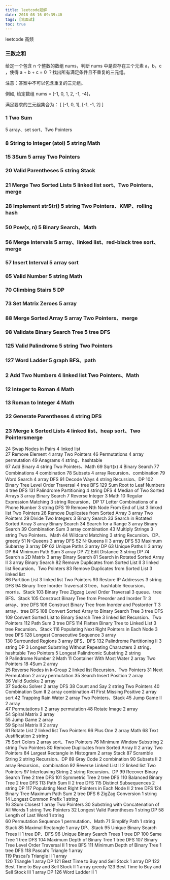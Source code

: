 ```yaml
---
title: leetcode题解
date: 2018-08-16 09:39:40
tags: [笔面试]
toc: true
---
```


leetcode 高频

<!--more-->

### 三数之和

给定一个包含 n 个整数的数组 nums，判断 nums 中是否存在三个元素 a，b，c ，使得 a + b + c = 0 ？找出所有满足条件且不重复的三元组。

注意：答案中不可以包含重复的三元组。

例如, 给定数组 nums = [-1, 0, 1, 2, -1, -4]，

满足要求的三元组集合为：
[
  [-1, 0, 1],
  [-1, -1, 2]
]

### 1	Two Sum	
5	array、set	sort、Two Pointers
### 8	String to Integer (atoi)	5	string	Math
### 15	3Sum	5	array	Two Pointers
### 20	Valid Parentheses	5	string	Stack
### 21	Merge Two Sorted Lists	5	linked list	sort、Two Pointers、merge
### 28	Implement strStr()	5	string	Two Pointers、KMP、rolling hash
### 50	Pow(x, n)	5	 	Binary Search、Math
### 56	Merge Intervals	5	array、linked list、red-black tree	sort、merge
### 57	Insert Interval	5	array	sort
### 65	Valid Number	5	string	Math
### 70	Climbing Stairs	5	 	DP
### 73	Set Matrix Zeroes	5	array	 
### 88	Merge Sorted Array	5	array	Two Pointers、merge
### 98	Validate Binary Search Tree	5	tree	DFS
### 125	Valid Palindrome	5	string	Two Pointers
### 127	Word Ladder	5	graph	BFS、path
### 2	Add Two Numbers	4	linked list	Two Pointers、Math
### 12	Integer to Roman	4	 	Math
### 13	Roman to Integer	4	 	Math
### 22	Generate Parentheses	4	string	DFS
### 23	Merge k Sorted Lists	4	linked list、heap	sort、Two Pointersmerge
24	Swap Nodes in Pairs	4	linked list	 
27	Remove Element	4	array	Two Pointers
46	Permutations	4	array	permutation
49	Anagrams	4	string、hashtable	 
67	Add Binary	4	string	Two Pointers、Math
69	Sqrt(x)	4	 	Binary Search
77	Combinations	4	 	combination
78	Subsets	4	array	Recursion、combination
79	Word Search	4	array	DFS
91	Decode Ways	4	string	Recursion、DP
102	Binary Tree Level Order Traversal	4	tree	BFS
129	Sum Root to Leaf Numbers	4	tree	DFS
131	Palindrome Partitioning	4	string	DFS
4	Median of Two Sorted Arrays	3	array	Binary Search
7	Reverse Integer	3	 	Math
10	Regular Expression Matching	3	string	Recursion、DP
17	Letter Combinations of a Phone Number	3	string	DFS
19	Remove Nth Node From End of List	3	linked list	Two Pointers
26	Remove Duplicates from Sorted Array	3	array	Two Pointers
29	Divide Two Integers	3	 	Binary Search
33	Search in Rotated Sorted Array	3	array	Binary Search
34	Search for a Range	3	array	Binary Search
39	Combination Sum	3	array	combination
43	Multiply Strings	3	string	Two Pointers、Math
44	Wildcard Matching	3	string	Recursion、DP、greedy
51	N-Queens	3	array	DFS
52	N-Queens II	3	array	DFS
53	Maximum Subarray	3	array	DP
62	Unique Paths	3	array	DP
63	Unique Paths II	3	array	DP
64	Minimum Path Sum	3	array	DP
72	Edit Distance	3	string	DP
74	Search a 2D Matrix	3	array	Binary Search
81	Search in Rotated Sorted Array II	3	array	Binary Search
82	Remove Duplicates from Sorted List II	3	linked list	Recursion、Two Pointers
83	Remove Duplicates from Sorted List	3	linked list	 
86	Partition List	3	linked list	Two Pointers
93	Restore IP Addresses	3	string	DFS
94	Binary Tree Inorder Traversal	3	tree、hashtable	Recursion、morris、Stack
103	Binary Tree Zigzag Level Order Traversal	3	queue、tree	BFS、Stack
105	Construct Binary Tree from Preorder and Inorder Tr	3	array、tree	DFS
106	Construct Binary Tree from Inorder and Postorder T	3	array、tree	DFS
108	Convert Sorted Array to Binary Search Tree	3	tree	DFS
109	Convert Sorted List to Binary Search Tree	3	linked list	Recursion、Two Pointers
112	Path Sum	3	tree	DFS
114	Flatten Binary Tree to Linked List	3	tree	Recursion、Stack
116	Populating Next Right Pointers in Each Node	3	tree	DFS
128	Longest Consecutive Sequence	3	array	 
130	Surrounded Regions	3	array	BFS、DFS
132	Palindrome Partitioning II	3	string	DP
3	Longest Substring Without Repeating Characters	2	string、hashtable	Two Pointers
5	Longest Palindromic Substring	2	string	 
9	Palindrome Number	2	 	Math
11	Container With Most Water	2	array	Two Pointers
18	4Sum	2	array	 
25	Reverse Nodes in k-Group	2	linked list	Recursion、Two Pointers
31	Next Permutation	2	array	permutation
35	Search Insert Position	2	array	 
36	Valid Sudoku	2	array	 
37	Sudoku Solver	2	array	DFS
38	Count and Say	2	string	Two Pointers
40	Combination Sum II	2	array	combination
41	First Missing Positive	2	array	sort
42	Trapping Rain Water	2	array	Two Pointers、Stack
45	Jump Game II	2	array	 
47	Permutations II	2	array	permutation
48	Rotate Image	2	array	 
54	Spiral Matrix	2	array	 
55	Jump Game	2	array	 
59	Spiral Matrix II	2	array	 
61	Rotate List	2	linked list	Two Pointers
66	Plus One	2	array	Math
68	Text Justification	2	string	 
75	Sort Colors	2	array	sort、Two Pointers
76	Minimum Window Substring	2	string	Two Pointers
80	Remove Duplicates from Sorted Array II	2	array	Two Pointers
84	Largest Rectangle in Histogram	2	array	Stack
87	Scramble String	2	string	Recursion、DP
89	Gray Code	2	 	combination
90	Subsets II	2	array	Recursion、combination
92	Reverse Linked List II	2	linked list	Two Pointers
97	Interleaving String	2	string	Recursion、DP
99	Recover Binary Search Tree	2	tree	DFS
101	Symmetric Tree	2	tree	DFS
110	Balanced Binary Tree	2	tree	DFS
113	Path Sum II	2	tree	DFS
115	Distinct Subsequences	2	string	DP
117	Populating Next Right Pointers in Each Node II	2	tree	DFS
124	Binary Tree Maximum Path Sum	2	tree	DFS
6	ZigZag Conversion	1	string	 
14	Longest Common Prefix	1	string	 
16	3Sum Closest	1	array	Two Pointers
30	Substring with Concatenation of All Words	1	string	Two Pointers
32	Longest Valid Parentheses	1	string	DP
58	Length of Last Word	1	string	 
60	Permutation Sequence	1	 	permutation、Math
71	Simplify Path	1	string	Stack
85	Maximal Rectangle	1	array	DP、Stack
95	Unique Binary Search Trees II	1	tree	DP、DFS
96	Unique Binary Search Trees	1	tree	DP
100	Same Tree	1	tree	DFS
104	Maximum Depth of Binary Tree	1	tree	DFS
107	Binary Tree Level Order Traversal II	1	tree	BFS
111	Minimum Depth of Binary Tree	1	tree	DFS
118	Pascal’s Triangle	1	array	 
119	Pascal’s Triangle II	1	array	 
120	Triangle	1	array	DP
121	Best Time to Buy and Sell Stock	1	array	DP
122	Best Time to Buy and Sell Stock II	1	array	greedy
123	Best Time to Buy and Sell Stock III	1	array	DP
126	Word Ladder II	1
